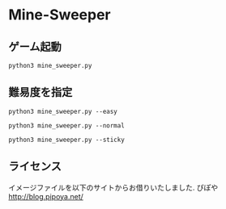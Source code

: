 # Mine-Sweeper

## ゲーム起動
```
python3 mine_sweeper.py
```

## 難易度を指定
```
python3 mine_sweeper.py --easy
```
```
python3 mine_sweeper.py --normal
```
```
python3 mine_sweeper.py --sticky
```

## ライセンス
イメージファイルを以下のサイトからお借りいたしました.
ぴぽや http://blog.pipoya.net/